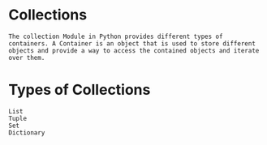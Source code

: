 # Collections  
    The collection Module in Python provides different types of containers. A Container is an object that is used to store different objects and provide a way to access the contained objects and iterate over them.
# Types of Collections
    List
    Tuple
    Set
    Dictionary
